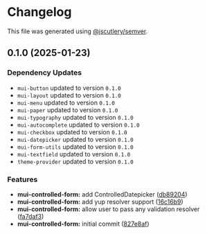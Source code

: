 # Changelog

This file was generated using [@jscutlery/semver](https://github.com/jscutlery/semver).

## 0.1.0 (2025-01-23)

### Dependency Updates

* `mui-button` updated to version `0.1.0`
* `mui-layout` updated to version `0.1.0`
* `mui-menu` updated to version `0.1.0`
* `mui-paper` updated to version `0.1.0`
* `mui-typography` updated to version `0.1.0`
* `mui-autocomplete` updated to version `0.1.0`
* `mui-checkbox` updated to version `0.1.0`
* `mui-datepicker` updated to version `0.1.0`
* `mui-form-utils` updated to version `0.1.0`
* `mui-textfield` updated to version `0.1.0`
* `theme-provider` updated to version `0.1.0`

### Features

* **mui-controlled-form:** add ControlledDatepicker ([db89204](https://github.com/Availity/element/commit/db89204ac8c92bebcf1dae3f65be84718d87474a))
* **mui-controlled-form:** add yup resolver support ([16c16b9](https://github.com/Availity/element/commit/16c16b98743f8bae504a02709936cc252f4a82e1))
* **mui-controlled-form:** allow user to pass any validation resolver ([fa7daf3](https://github.com/Availity/element/commit/fa7daf3db9da8d02065cda3b89421064ea98f3bc))
* **mui-controlled-form:** initial commit ([827e8af](https://github.com/Availity/element/commit/827e8af9b0b29a912c08e2632f33cd6ee6708416))
